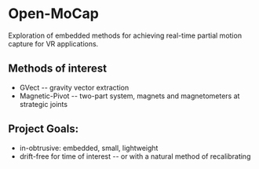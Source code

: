 # Open-MoCap
Exploration of embedded methods for achieving real-time partial motion capture for VR applications.

## Methods of interest

* GVect -- gravity vector extraction
* Magnetic-Pivot -- two-part system, magnets and magnetometers at strategic joints

## Project Goals:

* in-obtrusive: embedded, small, lightweight
* drift-free for time of interest -- or with a natural method of recalibrating
